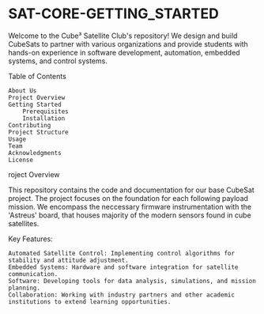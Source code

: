 # SAT-CORE-GETTING_STARTED
Welcome to the Cube³ Satellite Club's repository! We design and build CubeSats to partner with various organizations and provide students with hands-on experience in software development, automation, embedded systems, and control systems.

Table of Contents

    About Us
    Project Overview
    Getting Started
        Prerequisites
        Installation
    Contributing
    Project Structure
    Usage
    Team
    Acknowledgments
    License

roject Overview

This repository contains the code and documentation for our base CubeSat project. The project focuses
on the foundation for each following payload mission. We encompass the neccessary firmware instrumentation
with the 'Astreus' board, that houses majority of the modern sensors found in cube satellites. 

Key Features:

    Automated Satellite Control: Implementing control algorithms for stability and attitude adjustment.
    Embedded Systems: Hardware and software integration for satellite communication.
    Software: Developing tools for data analysis, simulations, and mission planning.
    Collaboration: Working with industry partners and other academic institutions to extend learning opportunities.


